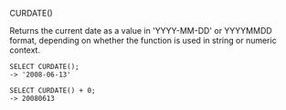 CURDATE()

Returns the current date as a value in 'YYYY-MM-DD' or YYYYMMDD format, depending on whether the function is used in string or numeric context.

```
SELECT CURDATE();
-> '2008-06-13'

SELECT CURDATE() + 0;
-> 20080613
```
